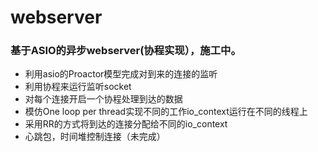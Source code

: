# webserver
###  基于ASIO的异步webserver(协程实现），施工中。
- 利用asio的Proactor模型完成对到来的连接的监听
- 利用协程来运行监听socket
- 对每个连接开启一个协程处理到达的数据
- 模仿One loop per thread实现不同的工作io_context运行在不同的线程上
- 采用RR的方式将到达的连接分配给不同的io_context
- 心跳包，时间堆控制连接（未完成）
